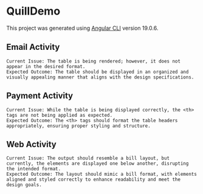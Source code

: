 # QuillDemo

This project was generated using [Angular CLI](https://github.com/angular/angular-cli) version 19.0.6.

## Email Activity

    Current Issue: The table is being rendered; however, it does not appear in the desired format.
    Expected Outcome: The table should be displayed in an organized and visually appealing manner that aligns with the design specifications.

## Payment Activity

    Current Issue: While the table is being displayed correctly, the <th> tags are not being applied as expected.
    Expected Outcome: The <th> tags should format the table headers appropriately, ensuring proper styling and structure.

## Web Activity

    Current Issue: The output should resemble a bill layout, but currently, the elements are displayed one below another, disrupting the intended format.
    Expected Outcome: The layout should mimic a bill format, with elements aligned and styled correctly to enhance readability and meet the design goals.
